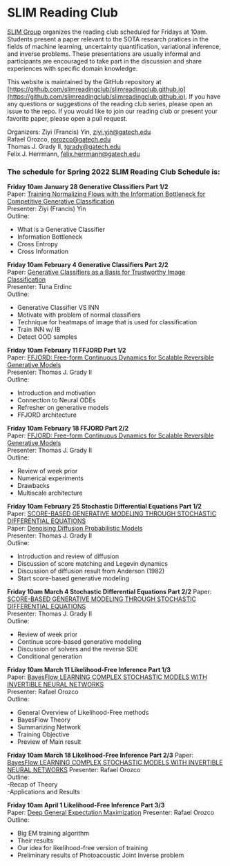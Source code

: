 # SLIM Reading Club

[SLIM Group](https://slim.gatech.edu/) organizes the reading club scheduled for Fridays at 10am. Students present a paper relevant to the SOTA research pratices in the fields of machine learning, uncertainty quantification, variational inference, and inverse problems. These presentations are usually informal and participants are encouraged to take part in the discussion and share experiences with specific domain knowledge. 

This website is maintained by the GitHub repository at [https://github.com/slimreadingclub/slimreadingclub.github.io](https://github.com/slimreadingclub/slimreadingclub.github.io). If you have any questions or suggestions of the reading club series, please open an issue to the repo. If you would like to join our reading club or present your favorite paper, please open a pull request.

Organizers:
Ziyi (Francis) Yin, ziyi.yin@gatech.edu    
Rafael Orozco, rorozco@gatech.edu    
Thomas J. Grady II, tgrady@gatech.edu    
Felix J. Herrmann, felix.herrmann@gatech.edu    

### The schedule for Spring 2022 SLIM Reading Club Schedule is:

**Friday 10am January 28 Generative Classifiers Part 1/2**		        
Paper: [Training Normalizing Flows with the Information Bottleneck for Competitive Generative Classification](https://arxiv.org/pdf/2001.06448.pdf)  	 
Presenter: Ziyi (Francis) Yin     
Outline:    
- What is a Generative Classifier
- Information Bottleneck     
- Cross Entropy 
- Cross Information     
 
**Friday 10am February 4 Generative Classifiers Part 2/2**		       
Paper:  [Generative Classifiers as a Basis for Trustworthy Image Classification](https://arxiv.org/pdf/2007.15036.pdf)     
Presenter: Tuna Erdinc  
Outline:    
- Generative Classifier VS INN      
- Motivate with problem of normal classifiers      
- Technique for heatmaps of image that is used for classification      
- Train INN w/ IB      
- Detect OOD samples     
 
**Friday 10am February 11 FFJORD Part 1/2**					
Paper: [FFJORD: Free-form Continuous Dynamics for Scalable Reversible Generative Models](https://arxiv.org/pdf/1810.01367.pdf)  
Presenter: Thomas J. Grady II	   
Outline:    
- Introduction and motivation  
- Connection to Neural ODEs  
- Refresher on generative models  
- FFJORD architecture  

**Friday 10am February 18 FFJORD Part 2/2**					
Paper:  [FFJORD: Free-form Continuous Dynamics for Scalable Reversible Generative Models](https://arxiv.org/pdf/1810.01367.pdf)  
Presenter: Thomas J. Grady II	        
Outline:    
- Review of week prior  
- Numerical experiments  
- Drawbacks  
- Multiscale architecture  

**Friday 10am February 25 Stochastic Differential Equations Part 1/2**		
Paper:  [SCORE-BASED GENERATIVE MODELING THROUGH STOCHASTIC DIFFERENTIAL EQUATIONS](https://arxiv.org/pdf/2011.13456.pdf)    
Paper:  [Denoising Diffusion Probabilistic Models](https://arxiv.org/pdf/2006.11239.pdf)    
Presenter: Thomas J. Grady II		
Outline:    
- Introduction and review of diffusion   
- Discussion of score matching and Legevin dynamics     
- Discussion of diffusion result from Anderson (1982)     
- Start score-based generative modeling      

**Friday 10am March 4 Stochastic Differential Equations Part 2/2**
Paper:  [SCORE-BASED GENERATIVE MODELING THROUGH STOCHASTIC DIFFERENTIAL EQUATIONS](https://arxiv.org/pdf/2011.13456.pdf)  
Presenter: Thomas J. Grady II 			 
Outline:     
- Review of week prior      
- Continue score-based generative modeling      
- Discussion of solvers and the reverse SDE      
- Conditional generation

**Friday 10am March 11 Likelihood-Free Inference Part 1/3**   
Paper: [BayesFlow LEARNING COMPLEX STOCHASTIC MODELS WITH INVERTIBLE NEURAL NETWORKS](https://arxiv.org/pdf/2003.06281.pdf)     
Presenter: Rafael Orozco 		
Outline:     
- General Overview of Likelihood-Free methods      
- BayesFlow Theory      
- Summarizing Network      
- Training Objective      
- Preview of Main result      
	
**Friday 10am March 18 Likelihood-Free Inference Part 2/3**
Paper: [BayesFlow LEARNING COMPLEX STOCHASTIC MODELS WITH INVERTIBLE NEURAL NETWORKS](https://arxiv.org/pdf/2003.06281.pdf) 
Presenter: Rafael Orozco 		
Outline:      
-Recap of Theory     
-Applications and Results     

**Friday 10am April 1 Likelihood-Free Inference Part 3/3**      
Paper: [Deep General Expectation Maximization](https://proceedings.neurips.cc/paper/2021/file/606c90a06173d69682feb83037a68fec-Paper.pdf) 
Presenter: Rafael Orozco 			
Outline:         	    
- Big EM training algorithm     
- Their results      
- Our idea for likelihood-free version of training      
- Preliminary results of Photoacoustic Joint Inverse problem         